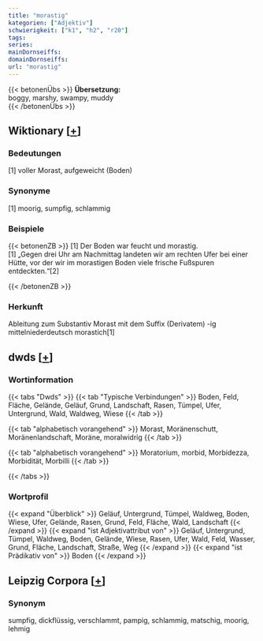 ```yaml
---
title: "morastig"
kategorien: ["Adjektiv"]
schwierigkeit: ["k1", "h2", "r20"]
tags:
series:
mainDornseiffs:
domainDornseiffs:
url: "morastig"
---
```


{{< betonenÜbs >}}
**Übersetzung:**  
boggy, marshy, swampy, muddy  
{{< /betonenÜbs >}}

## Wiktionary [[+](https://de.wiktionary.org/wiki/morastig)]

### Bedeutungen
[1] voller Morast, aufgeweicht (Boden)  

### Synonyme
[1] moorig, sumpfig, schlammig  

### Beispiele
{{< betonenZB >}}
[1] Der Boden war feucht und morastig.  
[1] „Gegen drei Uhr am Nachmittag landeten wir am rechten Ufer bei einer Hütte, vor der wir im morastigen Boden viele frische Fußspuren entdeckten.“[2]  

{{< /betonenZB >}}
### Herkunft
Ableitung zum Substantiv Morast mit dem Suffix (Derivatem) -ig  
mittelniederdeutsch morastich[1]  



## dwds [[+](https://www.dwds.de/wb/morastig)]

### Wortinformation
{{< tabs "Dwds" >}}
{{< tab "Typische Verbindungen" >}}
Boden, Feld, Fläche, Gelände, Geläuf, Grund, Landschaft, Rasen, Tümpel, Ufer, Untergrund, Wald, Waldweg, Wiese
{{< /tab >}}

{{< tab "alphabetisch vorangehend" >}}
Morast, Moränenschutt, Moränenlandschaft, Moräne, moralwidrig
{{< /tab >}}

{{< tab "alphabetisch vorangehend" >}}
Moratorium, morbid, Morbidezza, Morbidität, Morbilli
{{< /tab >}}

{{< /tabs >}}

### Wortprofil
{{< expand "Überblick" >}} Geläuf, Untergrund, Tümpel, Waldweg, Boden, Wiese, Ufer, Gelände, Rasen, Grund, Feld, Fläche, Wald, Landschaft {{< /expand >}}
{{< expand "ist Adjektivattribut von" >}} Geläuf, Untergrund, Tümpel, Waldweg, Boden, Gelände, Wiese, Rasen, Ufer, Wald, Feld, Wasser, Grund, Fläche, Landschaft, Straße, Weg {{< /expand >}}
{{< expand "ist Prädikativ von" >}} Boden {{< /expand >}}

## Leipzig Corpora [[+](https://corpora.uni-leipzig.de/en/res?word=morastig&corpusId=deu_newscrawl-public_2018)]


### Synonym
sumpfig, dickflüssig, verschlammt, pampig, schlammig, matschig, moorig, lehmig

